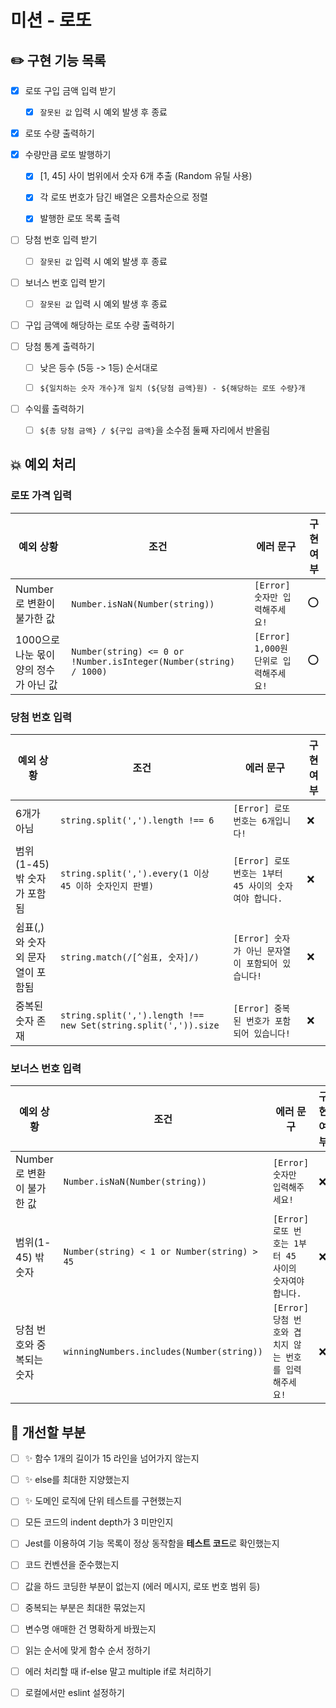 # 미션 - 로또

## ✏️ 구현 기능 목록

- [x] 로또 구입 금액 입력 받기

  - [x] `잘못된 값` 입력 시 예외 발생 후 종료

- [x] 로또 수량 출력하기

- [x] 수량만큼 로또 발행하기

  - [x] [1, 45] 사이 범위에서 숫자 6개 추출 (Random 유틸 사용)

  - [x] 각 로또 번호가 담긴 배열은 오름차순으로 정렬

  - [x] 발행한 로또 목록 출력

- [ ] 당첨 번호 입력 받기

  - [ ] `잘못된 값` 입력 시 예외 발생 후 종료

- [ ] 보너스 번호 입력 받기

  - [ ] `잘못된 값` 입력 시 예외 발생 후 종료

- [ ] 구입 금액에 해당하는 로또 수량 출력하기

- [ ] 당첨 통계 출력하기

  - [ ] 낮은 등수 (5등 -> 1등) 순서대로

  - [ ] `${일치하는 숫자 개수}개 일치 (${당첨 금액}원) - ${해당하는 로또 수량}개`

- [ ] 수익률 출력하기

  - [ ] `${총 당첨 금액} / ${구입 금액}`을 소수점 둘째 자리에서 반올림

## 💥 예외 처리

### 로또 가격 입력

| 예외 상황                              | 조건                                                              | 에러 문구                              | 구현 여부 |
| -------------------------------------- | ----------------------------------------------------------------- | -------------------------------------- | --------- |
| Number로 변환이 불가한 값              | `Number.isNaN(Number(string))`                                    | `[Error] 숫자만 입력해주세요!`         | ⭕        |
| 1000으로 나눈 몫이 양의 정수가 아닌 값 | `Number(string) <= 0 or !Number.isInteger(Number(string) / 1000)` | `[Error] 1,000원 단위로 입력해주세요!` | ⭕        |

### 당첨 번호 입력

| 예외 상황                         | 조건                                                           | 에러 문구                                              | 구현 여부 |
| --------------------------------- | -------------------------------------------------------------- | ------------------------------------------------------ | --------- |
| 6개가 아님                        | `string.split(',').length !== 6`                               | `[Error] 로또 번호는 6개입니다!`                       | ❌        |
| 범위(1-45) 밖 숫자가 포함됨       | `string.split(',').every(1 이상 45 이하 숫자인지 판별)`        | `[Error] 로또 번호는 1부터 45 사이의 숫자여야 합니다.` | ❌        |
| 쉼표(,)와 숫자 외 문자열이 포함됨 | `string.match(/[^쉼표, 숫자]/)`                                | `[Error] 숫자가 아닌 문자열이 포함되어 있습니다!`      | ❌        |
| 중복된 숫자 존재                  | `string.split(',').length !== new Set(string.split(',')).size` | `[Error] 중복된 번호가 포함되어 있습니다!`             | ❌        |

### 보너스 번호 입력

| 예외 상황                 | 조건                                        | 에러 문구                                              | 구현 여부 |
| ------------------------- | ------------------------------------------- | ------------------------------------------------------ | --------- |
| Number로 변환이 불가한 값 | `Number.isNaN(Number(string))`              | `[Error] 숫자만 입력해주세요!`                         | ❌        |
| 범위(1-45) 밖 숫자        | `Number(string) < 1 or Number(string) > 45` | `[Error] 로또 번호는 1부터 45 사이의 숫자여야 합니다.` | ❌        |
| 당첨 번호와 중복되는 숫자 | `winningNumbers.includes(Number(string))`   | `[Error] 당첨 번호와 겹치지 않는 번호를 입력해주세요!` | ❌        |

## 🤔 개선할 부분

- [ ] ✨ 함수 1개의 길이가 15 라인을 넘어가지 않는지
- [ ] ✨ else를 최대한 지양했는지
- [ ] ✨ 도메인 로직에 단위 테스트를 구현했는지
- [ ] 모든 코드의 indent depth가 3 미만인지
- [ ] Jest를 이용하여 기능 목록이 정상 동작함을 **테스트 코드**로 확인했는지
- [ ] 코드 컨벤션을 준수했는지

- [ ] 값을 하드 코딩한 부분이 없는지 (에러 메시지, 로또 번호 범위 등)
- [ ] 중복되는 부분은 최대한 묶었는지
- [ ] 변수명 애매한 건 명확하게 바꿨는지
- [ ] 읽는 순서에 맞게 함수 순서 정하기
- [ ] 에러 처리할 때 if-else 말고 multiple if로 처리하기
- [ ] 로컬에서만 eslint 설정하기
